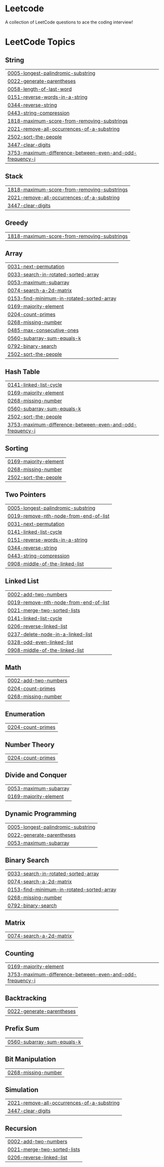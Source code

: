 # Leetcode
A collection of LeetCode questions to ace the coding interview!

<!---LeetCode Topics Start-->
# LeetCode Topics
## String
|  |
| ------- |
| [0005-longest-palindromic-substring](https://github.com/Divyansh-b/Leetcode/tree/master/0005-longest-palindromic-substring) |
| [0022-generate-parentheses](https://github.com/Divyansh-b/Leetcode/tree/master/0022-generate-parentheses) |
| [0058-length-of-last-word](https://github.com/Divyansh-b/Leetcode/tree/master/0058-length-of-last-word) |
| [0151-reverse-words-in-a-string](https://github.com/Divyansh-b/Leetcode/tree/master/0151-reverse-words-in-a-string) |
| [0344-reverse-string](https://github.com/Divyansh-b/Leetcode/tree/master/0344-reverse-string) |
| [0443-string-compression](https://github.com/Divyansh-b/Leetcode/tree/master/0443-string-compression) |
| [1818-maximum-score-from-removing-substrings](https://github.com/Divyansh-b/Leetcode/tree/master/1818-maximum-score-from-removing-substrings) |
| [2021-remove-all-occurrences-of-a-substring](https://github.com/Divyansh-b/Leetcode/tree/master/2021-remove-all-occurrences-of-a-substring) |
| [2502-sort-the-people](https://github.com/Divyansh-b/Leetcode/tree/master/2502-sort-the-people) |
| [3447-clear-digits](https://github.com/Divyansh-b/Leetcode/tree/master/3447-clear-digits) |
| [3753-maximum-difference-between-even-and-odd-frequency-i](https://github.com/Divyansh-b/Leetcode/tree/master/3753-maximum-difference-between-even-and-odd-frequency-i) |
## Stack
|  |
| ------- |
| [1818-maximum-score-from-removing-substrings](https://github.com/Divyansh-b/Leetcode/tree/master/1818-maximum-score-from-removing-substrings) |
| [2021-remove-all-occurrences-of-a-substring](https://github.com/Divyansh-b/Leetcode/tree/master/2021-remove-all-occurrences-of-a-substring) |
| [3447-clear-digits](https://github.com/Divyansh-b/Leetcode/tree/master/3447-clear-digits) |
## Greedy
|  |
| ------- |
| [1818-maximum-score-from-removing-substrings](https://github.com/Divyansh-b/Leetcode/tree/master/1818-maximum-score-from-removing-substrings) |
## Array
|  |
| ------- |
| [0031-next-permutation](https://github.com/Divyansh-b/Leetcode/tree/master/0031-next-permutation) |
| [0033-search-in-rotated-sorted-array](https://github.com/Divyansh-b/Leetcode/tree/master/0033-search-in-rotated-sorted-array) |
| [0053-maximum-subarray](https://github.com/Divyansh-b/Leetcode/tree/master/0053-maximum-subarray) |
| [0074-search-a-2d-matrix](https://github.com/Divyansh-b/Leetcode/tree/master/0074-search-a-2d-matrix) |
| [0153-find-minimum-in-rotated-sorted-array](https://github.com/Divyansh-b/Leetcode/tree/master/0153-find-minimum-in-rotated-sorted-array) |
| [0169-majority-element](https://github.com/Divyansh-b/Leetcode/tree/master/0169-majority-element) |
| [0204-count-primes](https://github.com/Divyansh-b/Leetcode/tree/master/0204-count-primes) |
| [0268-missing-number](https://github.com/Divyansh-b/Leetcode/tree/master/0268-missing-number) |
| [0485-max-consecutive-ones](https://github.com/Divyansh-b/Leetcode/tree/master/0485-max-consecutive-ones) |
| [0560-subarray-sum-equals-k](https://github.com/Divyansh-b/Leetcode/tree/master/0560-subarray-sum-equals-k) |
| [0792-binary-search](https://github.com/Divyansh-b/Leetcode/tree/master/0792-binary-search) |
| [2502-sort-the-people](https://github.com/Divyansh-b/Leetcode/tree/master/2502-sort-the-people) |
## Hash Table
|  |
| ------- |
| [0141-linked-list-cycle](https://github.com/Divyansh-b/Leetcode/tree/master/0141-linked-list-cycle) |
| [0169-majority-element](https://github.com/Divyansh-b/Leetcode/tree/master/0169-majority-element) |
| [0268-missing-number](https://github.com/Divyansh-b/Leetcode/tree/master/0268-missing-number) |
| [0560-subarray-sum-equals-k](https://github.com/Divyansh-b/Leetcode/tree/master/0560-subarray-sum-equals-k) |
| [2502-sort-the-people](https://github.com/Divyansh-b/Leetcode/tree/master/2502-sort-the-people) |
| [3753-maximum-difference-between-even-and-odd-frequency-i](https://github.com/Divyansh-b/Leetcode/tree/master/3753-maximum-difference-between-even-and-odd-frequency-i) |
## Sorting
|  |
| ------- |
| [0169-majority-element](https://github.com/Divyansh-b/Leetcode/tree/master/0169-majority-element) |
| [0268-missing-number](https://github.com/Divyansh-b/Leetcode/tree/master/0268-missing-number) |
| [2502-sort-the-people](https://github.com/Divyansh-b/Leetcode/tree/master/2502-sort-the-people) |
## Two Pointers
|  |
| ------- |
| [0005-longest-palindromic-substring](https://github.com/Divyansh-b/Leetcode/tree/master/0005-longest-palindromic-substring) |
| [0019-remove-nth-node-from-end-of-list](https://github.com/Divyansh-b/Leetcode/tree/master/0019-remove-nth-node-from-end-of-list) |
| [0031-next-permutation](https://github.com/Divyansh-b/Leetcode/tree/master/0031-next-permutation) |
| [0141-linked-list-cycle](https://github.com/Divyansh-b/Leetcode/tree/master/0141-linked-list-cycle) |
| [0151-reverse-words-in-a-string](https://github.com/Divyansh-b/Leetcode/tree/master/0151-reverse-words-in-a-string) |
| [0344-reverse-string](https://github.com/Divyansh-b/Leetcode/tree/master/0344-reverse-string) |
| [0443-string-compression](https://github.com/Divyansh-b/Leetcode/tree/master/0443-string-compression) |
| [0908-middle-of-the-linked-list](https://github.com/Divyansh-b/Leetcode/tree/master/0908-middle-of-the-linked-list) |
## Linked List
|  |
| ------- |
| [0002-add-two-numbers](https://github.com/Divyansh-b/Leetcode/tree/master/0002-add-two-numbers) |
| [0019-remove-nth-node-from-end-of-list](https://github.com/Divyansh-b/Leetcode/tree/master/0019-remove-nth-node-from-end-of-list) |
| [0021-merge-two-sorted-lists](https://github.com/Divyansh-b/Leetcode/tree/master/0021-merge-two-sorted-lists) |
| [0141-linked-list-cycle](https://github.com/Divyansh-b/Leetcode/tree/master/0141-linked-list-cycle) |
| [0206-reverse-linked-list](https://github.com/Divyansh-b/Leetcode/tree/master/0206-reverse-linked-list) |
| [0237-delete-node-in-a-linked-list](https://github.com/Divyansh-b/Leetcode/tree/master/0237-delete-node-in-a-linked-list) |
| [0328-odd-even-linked-list](https://github.com/Divyansh-b/Leetcode/tree/master/0328-odd-even-linked-list) |
| [0908-middle-of-the-linked-list](https://github.com/Divyansh-b/Leetcode/tree/master/0908-middle-of-the-linked-list) |
## Math
|  |
| ------- |
| [0002-add-two-numbers](https://github.com/Divyansh-b/Leetcode/tree/master/0002-add-two-numbers) |
| [0204-count-primes](https://github.com/Divyansh-b/Leetcode/tree/master/0204-count-primes) |
| [0268-missing-number](https://github.com/Divyansh-b/Leetcode/tree/master/0268-missing-number) |
## Enumeration
|  |
| ------- |
| [0204-count-primes](https://github.com/Divyansh-b/Leetcode/tree/master/0204-count-primes) |
## Number Theory
|  |
| ------- |
| [0204-count-primes](https://github.com/Divyansh-b/Leetcode/tree/master/0204-count-primes) |
## Divide and Conquer
|  |
| ------- |
| [0053-maximum-subarray](https://github.com/Divyansh-b/Leetcode/tree/master/0053-maximum-subarray) |
| [0169-majority-element](https://github.com/Divyansh-b/Leetcode/tree/master/0169-majority-element) |
## Dynamic Programming
|  |
| ------- |
| [0005-longest-palindromic-substring](https://github.com/Divyansh-b/Leetcode/tree/master/0005-longest-palindromic-substring) |
| [0022-generate-parentheses](https://github.com/Divyansh-b/Leetcode/tree/master/0022-generate-parentheses) |
| [0053-maximum-subarray](https://github.com/Divyansh-b/Leetcode/tree/master/0053-maximum-subarray) |
## Binary Search
|  |
| ------- |
| [0033-search-in-rotated-sorted-array](https://github.com/Divyansh-b/Leetcode/tree/master/0033-search-in-rotated-sorted-array) |
| [0074-search-a-2d-matrix](https://github.com/Divyansh-b/Leetcode/tree/master/0074-search-a-2d-matrix) |
| [0153-find-minimum-in-rotated-sorted-array](https://github.com/Divyansh-b/Leetcode/tree/master/0153-find-minimum-in-rotated-sorted-array) |
| [0268-missing-number](https://github.com/Divyansh-b/Leetcode/tree/master/0268-missing-number) |
| [0792-binary-search](https://github.com/Divyansh-b/Leetcode/tree/master/0792-binary-search) |
## Matrix
|  |
| ------- |
| [0074-search-a-2d-matrix](https://github.com/Divyansh-b/Leetcode/tree/master/0074-search-a-2d-matrix) |
## Counting
|  |
| ------- |
| [0169-majority-element](https://github.com/Divyansh-b/Leetcode/tree/master/0169-majority-element) |
| [3753-maximum-difference-between-even-and-odd-frequency-i](https://github.com/Divyansh-b/Leetcode/tree/master/3753-maximum-difference-between-even-and-odd-frequency-i) |
## Backtracking
|  |
| ------- |
| [0022-generate-parentheses](https://github.com/Divyansh-b/Leetcode/tree/master/0022-generate-parentheses) |
## Prefix Sum
|  |
| ------- |
| [0560-subarray-sum-equals-k](https://github.com/Divyansh-b/Leetcode/tree/master/0560-subarray-sum-equals-k) |
## Bit Manipulation
|  |
| ------- |
| [0268-missing-number](https://github.com/Divyansh-b/Leetcode/tree/master/0268-missing-number) |
## Simulation
|  |
| ------- |
| [2021-remove-all-occurrences-of-a-substring](https://github.com/Divyansh-b/Leetcode/tree/master/2021-remove-all-occurrences-of-a-substring) |
| [3447-clear-digits](https://github.com/Divyansh-b/Leetcode/tree/master/3447-clear-digits) |
## Recursion
|  |
| ------- |
| [0002-add-two-numbers](https://github.com/Divyansh-b/Leetcode/tree/master/0002-add-two-numbers) |
| [0021-merge-two-sorted-lists](https://github.com/Divyansh-b/Leetcode/tree/master/0021-merge-two-sorted-lists) |
| [0206-reverse-linked-list](https://github.com/Divyansh-b/Leetcode/tree/master/0206-reverse-linked-list) |
<!---LeetCode Topics End-->
